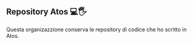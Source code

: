 ## Repository Atos 💻🖐️ 

Questa organizazzione conserva le repository di codice che ho scritto in Atos.
